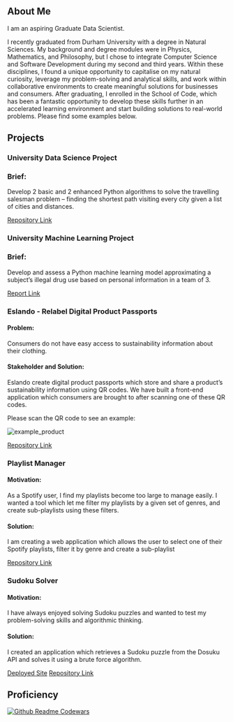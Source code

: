 ## About Me

I am an aspiring Graduate Data Scientist. 

I recently graduated from Durham University with a degree in Natural Sciences. My background and degree modules were in Physics, Mathematics, and Philosophy, but I chose to integrate Computer Science and Software Development during my second and third years. Within these disciplines, I found a unique opportunity to capitalise on my natural curiosity, leverage my problem-solving and analytical skills, and work within collaborative environments to create meaningful solutions for businesses and consumers. After graduating, I enrolled in the School of Code, which has been a fantastic opportunity to develop these skills further in an accelerated learning environment and start building solutions to real-world problems. Please find some examples below.

## Projects

### University Data Science Project

### Brief:
Develop 2 basic and 2 enhanced Python algorithms to solve the travelling salesman problem – finding the shortest path visiting every city given a list of cities and distances.

<a href="https://github.com/alexcurwood/TravellingSalesman">Repository Link</a>

### University Machine Learning Project

### Brief:
Develop and assess a Python machine learning model approximating a subject’s illegal drug use based on personal information in a team of 3.

<a href="https://drive.google.com/drive/folders/1NXKs2EVWbZf283onpEap0re4sEfXMW8M">Report Link</a>

### Eslando - Relabel Digital Product Passports

#### Problem:
Consumers do not have easy access to sustainability information about their clothing.

#### Stakeholder and Solution:

Eslando create digital product passports which store and share a product’s sustainability information using QR codes. We have built a front-end application which consumers are brought to after scanning one of these QR codes.

Please scan the QR code to see an example:

![example_product](https://github.com/alexcurwood/alexcurwood/assets/149108865/145e16ee-7726-4457-b4be-1a6e8779ced2)

<a href="https://github.com/INFINITYX00/eslando">Repository Link</a>

### Playlist Manager

#### Motivation:
As a Spotify user, I find my playlists become too large to manage easily. I wanted a tool which let me filter my playlists by a given set of genres, and create sub-playlists using these filters.

#### Solution:

I am creating a web application which allows the user to select one of their Spotify playlists, filter it by genre and create a sub-playlist 

<a href="https://github.com/alexcurwood/SpotifyProject">Repository Link</a>

### Sudoku Solver

#### Motivation:
I have always enjoyed solving Sudoku puzzles and wanted to test my problem-solving skills and algorithmic thinking.

#### Solution:

I created an application which retrieves a Sudoku puzzle from the Dosuku API and solves it using a brute force algorithm.

<a href="https://sudoku-solver-red.vercel.app/">Deployed Site</a>
<a href="https://github.com/alexcurwood/SpotifyProject">Repository Link</a> 

## Proficiency

[![Github Readme Codewars](https://codewars-stats-ignacio-cuadra.vercel.app/?username=AlexCurwood)](https://github.com/ignacio-cuadra/github-readme-codewars)
